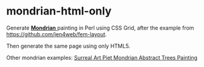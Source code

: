 # mondrian-html-only
Generate [ **Mondrian** ](https://en.wikipedia.org/wiki/Piet_Mondrian)
 painting in Perl using CSS Grid, after the example from https://github.com/jen4web/fem-layout.

Then generate the same page using only HTML5.

Other mondrian examples: [Surreal Art Piet Mondrian Abstract Trees Painting](https://foxshakedowndish.com/21-inspiring-mondrian-famous-paintings-photo/?target=_blank)
